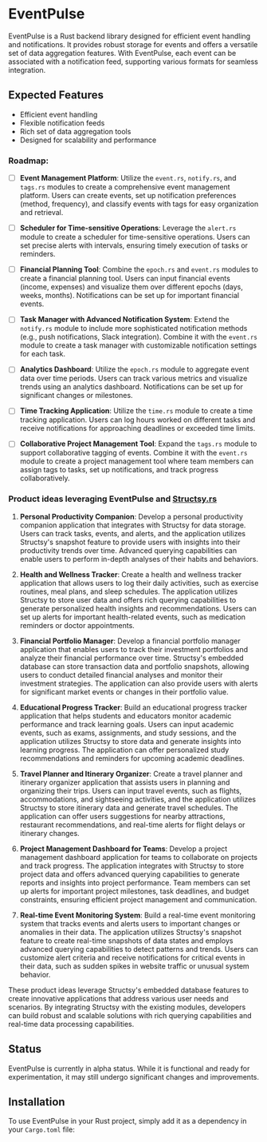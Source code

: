 # EventPulse

EventPulse is a Rust backend library designed for efficient event handling and
notifications. It provides robust storage for events and offers a versatile set
of data aggregation features. With EventPulse, each event can be associated with
a notification feed, supporting various formats for seamless integration.

## Expected Features

- Efficient event handling
- Flexible notification feeds
- Rich set of data aggregation tools
- Designed for scalability and performance

### Roadmap:

- [ ] **Event Management Platform**: Utilize the `event.rs`, `notify.rs`, and
  `tags.rs` modules to create a comprehensive event management platform. Users
  can create events, set up notification preferences (method, frequency), and
  classify events with tags for easy organization and retrieval.

- [ ] **Scheduler for Time-sensitive Operations**: Leverage the `alert.rs`
  module to create a scheduler for time-sensitive operations. Users can set
  precise alerts with intervals, ensuring timely execution of tasks or
  reminders.

- [ ] **Financial Planning Tool**: Combine the `epoch.rs` and `event.rs`
  modules to create a financial planning tool. Users can input financial events
  (income, expenses) and visualize them over different epochs (days, weeks,
  months). Notifications can be set up for important financial events.

- [ ] **Task Manager with Advanced Notification System**: Extend the `notify.rs`
  module to include more sophisticated notification methods (e.g., push
  notifications, Slack integration). Combine it with the `event.rs` module to
  create a task manager with customizable notification settings for each task.

- [ ] **Analytics Dashboard**: Utilize the `epoch.rs` module to aggregate event
  data over time periods. Users can track various metrics and visualize trends
  using an analytics dashboard. Notifications can be set up for significant
  changes or milestones.

- [ ] **Time Tracking Application**: Utilize the `time.rs` module to create a
  time tracking application. Users can log hours worked on different tasks and
  receive notifications for approaching deadlines or exceeded time limits.

- [ ] **Collaborative Project Management Tool**: Expand the `tags.rs` module to
  support collaborative tagging of events. Combine it with the `event.rs`
  module to create a project management tool where team members can assign tags
  to tasks, set up notifications, and track progress collaboratively.

### Product ideas leveraging EventPulse and **[Structsy.rs](https://structsy.rs)**

1. **Personal Productivity Companion**: Develop a personal productivity
   companion application that integrates with Structsy for data storage. Users
   can track tasks, events, and alerts, and the application utilizes Structsy's
   snapshot feature to provide users with insights into their productivity
   trends over time. Advanced querying capabilities can enable users to perform
   in-depth analyses of their habits and behaviors.

2. **Health and Wellness Tracker**: Create a health and wellness tracker
   application that allows users to log their daily activities, such as exercise
   routines, meal plans, and sleep schedules. The application utilizes Structsy
   to store user data and offers rich querying capabilities to generate
   personalized health insights and recommendations. Users can set up alerts
   for important health-related events, such as medication reminders or doctor
   appointments.

3. **Financial Portfolio Manager**: Develop a financial portfolio manager
   application that enables users to track their investment portfolios and
   analyze their financial performance over time. Structsy's embedded database
   can store transaction data and portfolio snapshots, allowing users to
   conduct detailed financial analyses and monitor their investment strategies.
   The application can also provide users with alerts for significant market
   events or changes in their portfolio value.

4. **Educational Progress Tracker**: Build an educational progress tracker
   application that helps students and educators monitor academic performance
   and track learning goals. Users can input academic events, such as exams,
   assignments, and study sessions, and the application utilizes Structsy to
   store data and generate insights into learning progress. The application can
   offer personalized study recommendations and reminders for upcoming academic
   deadlines.

5. **Travel Planner and Itinerary Organizer**: Create a travel planner and
   itinerary organizer application that assists users in planning and organizing
   their trips. Users can input travel events, such as flights, accommodations,
   and sightseeing activities, and the application utilizes Structsy to store
   itinerary data and generate travel schedules. The application can offer users
   suggestions for nearby attractions, restaurant recommendations, and real-time
   alerts for flight delays or itinerary changes.

6. **Project Management Dashboard for Teams**: Develop a project management
   dashboard application for teams to collaborate on projects and track progress.
   The application integrates with Structsy to store project data and offers
   advanced querying capabilities to generate reports and insights into project
   performance. Team members can set up alerts for important project milestones,
   task deadlines, and budget constraints, ensuring efficient project management
   and communication.

7. **Real-time Event Monitoring System**: Build a real-time event monitoring
   system that tracks events and alerts users to important changes or anomalies
   in their data. The application utilizes Structsy's snapshot feature to create
   real-time snapshots of data states and employs advanced querying capabilities
   to detect patterns and trends. Users can customize alert criteria and receive
   notifications for critical events in their data, such as sudden spikes in
   website traffic or unusual system behavior.

These product ideas leverage Structsy's embedded database features to create
innovative applications that address various user needs and scenarios. By
integrating Structsy with the existing modules, developers can build robust and
scalable solutions with rich querying capabilities and real-time data processing
capabilities.

## Status

EventPulse is currently in alpha status. While it is functional and ready for
experimentation, it may still undergo significant changes and improvements.

## Installation

To use EventPulse in your Rust project, simply add it as a dependency in your
`Cargo.toml` file:

